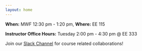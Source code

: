 ```yaml
---
layout: home
---
```

<b>When:</b> MWF 12:30 pm - 1:20 pm, <b>Where:</b> EE 115

<b>Instructor Office Hours:</b>  Tuesday 2:00 pm - 4:30 pm @ EE 333

Join our [Slack Channel](https://join.slack.com/t/purs3-hss/shared_invite/zt-21o2gh6yq-wW9qhT1HngG0B1UvqB6MQw) for course related collaborations!